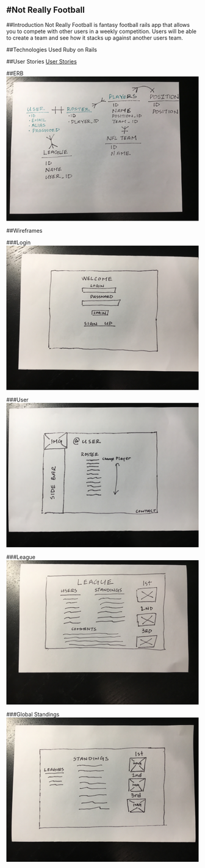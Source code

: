 #Not Really Football
-
##Introduction
Not Really Football is fantasy football rails app that allows you to compete with other users in a weekly competition.  Users will be able to create a team and see how it stacks up against another users team.

##Technologies Used
Ruby on Rails

##User Stories
[User Stories](https://trello.com/b/i7mWIqvq/project-2)

##ERB
![Login](./assets/erb.jpg)

##Wireframes

###Login
![Login](./assets/login.jpg)

###User
![Login](./assets/user.jpg)

###League
![Login](./assets/league.jpg)

###Global Standings
![Login](./assets/globalstandings.jpg)